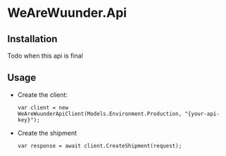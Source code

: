 # WeAreWuunder.Api

## Installation

Todo when this api is final

## Usage

- Create the client:

      var client = new WeAreWuunderApiClient(Models.Environment.Production, "{your-api-key}");

- Create the shipment

      var response = await client.CreateShipment(request);
